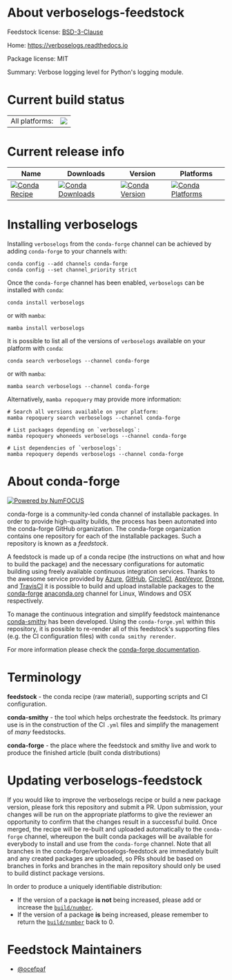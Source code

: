 About verboselogs-feedstock
===========================

Feedstock license: [BSD-3-Clause](https://github.com/conda-forge/verboselogs-feedstock/blob/main/LICENSE.txt)

Home: https://verboselogs.readthedocs.io

Package license: MIT

Summary: Verbose logging level for Python's logging module.

Current build status
====================


<table><tr><td>All platforms:</td>
    <td>
      <a href="https://dev.azure.com/conda-forge/feedstock-builds/_build/latest?definitionId=3631&branchName=main">
        <img src="https://dev.azure.com/conda-forge/feedstock-builds/_apis/build/status/verboselogs-feedstock?branchName=main">
      </a>
    </td>
  </tr>
</table>

Current release info
====================

| Name | Downloads | Version | Platforms |
| --- | --- | --- | --- |
| [![Conda Recipe](https://img.shields.io/badge/recipe-verboselogs-green.svg)](https://anaconda.org/conda-forge/verboselogs) | [![Conda Downloads](https://img.shields.io/conda/dn/conda-forge/verboselogs.svg)](https://anaconda.org/conda-forge/verboselogs) | [![Conda Version](https://img.shields.io/conda/vn/conda-forge/verboselogs.svg)](https://anaconda.org/conda-forge/verboselogs) | [![Conda Platforms](https://img.shields.io/conda/pn/conda-forge/verboselogs.svg)](https://anaconda.org/conda-forge/verboselogs) |

Installing verboselogs
======================

Installing `verboselogs` from the `conda-forge` channel can be achieved by adding `conda-forge` to your channels with:

```
conda config --add channels conda-forge
conda config --set channel_priority strict
```

Once the `conda-forge` channel has been enabled, `verboselogs` can be installed with `conda`:

```
conda install verboselogs
```

or with `mamba`:

```
mamba install verboselogs
```

It is possible to list all of the versions of `verboselogs` available on your platform with `conda`:

```
conda search verboselogs --channel conda-forge
```

or with `mamba`:

```
mamba search verboselogs --channel conda-forge
```

Alternatively, `mamba repoquery` may provide more information:

```
# Search all versions available on your platform:
mamba repoquery search verboselogs --channel conda-forge

# List packages depending on `verboselogs`:
mamba repoquery whoneeds verboselogs --channel conda-forge

# List dependencies of `verboselogs`:
mamba repoquery depends verboselogs --channel conda-forge
```


About conda-forge
=================

[![Powered by
NumFOCUS](https://img.shields.io/badge/powered%20by-NumFOCUS-orange.svg?style=flat&colorA=E1523D&colorB=007D8A)](https://numfocus.org)

conda-forge is a community-led conda channel of installable packages.
In order to provide high-quality builds, the process has been automated into the
conda-forge GitHub organization. The conda-forge organization contains one repository
for each of the installable packages. Such a repository is known as a *feedstock*.

A feedstock is made up of a conda recipe (the instructions on what and how to build
the package) and the necessary configurations for automatic building using freely
available continuous integration services. Thanks to the awesome service provided by
[Azure](https://azure.microsoft.com/en-us/services/devops/), [GitHub](https://github.com/),
[CircleCI](https://circleci.com/), [AppVeyor](https://www.appveyor.com/),
[Drone](https://cloud.drone.io/welcome), and [TravisCI](https://travis-ci.com/)
it is possible to build and upload installable packages to the
[conda-forge](https://anaconda.org/conda-forge) [anaconda.org](https://anaconda.org/)
channel for Linux, Windows and OSX respectively.

To manage the continuous integration and simplify feedstock maintenance
[conda-smithy](https://github.com/conda-forge/conda-smithy) has been developed.
Using the ``conda-forge.yml`` within this repository, it is possible to re-render all of
this feedstock's supporting files (e.g. the CI configuration files) with ``conda smithy rerender``.

For more information please check the [conda-forge documentation](https://conda-forge.org/docs/).

Terminology
===========

**feedstock** - the conda recipe (raw material), supporting scripts and CI configuration.

**conda-smithy** - the tool which helps orchestrate the feedstock.
                   Its primary use is in the construction of the CI ``.yml`` files
                   and simplify the management of *many* feedstocks.

**conda-forge** - the place where the feedstock and smithy live and work to
                  produce the finished article (built conda distributions)


Updating verboselogs-feedstock
==============================

If you would like to improve the verboselogs recipe or build a new
package version, please fork this repository and submit a PR. Upon submission,
your changes will be run on the appropriate platforms to give the reviewer an
opportunity to confirm that the changes result in a successful build. Once
merged, the recipe will be re-built and uploaded automatically to the
`conda-forge` channel, whereupon the built conda packages will be available for
everybody to install and use from the `conda-forge` channel.
Note that all branches in the conda-forge/verboselogs-feedstock are
immediately built and any created packages are uploaded, so PRs should be based
on branches in forks and branches in the main repository should only be used to
build distinct package versions.

In order to produce a uniquely identifiable distribution:
 * If the version of a package **is not** being increased, please add or increase
   the [``build/number``](https://docs.conda.io/projects/conda-build/en/latest/resources/define-metadata.html#build-number-and-string).
 * If the version of a package **is** being increased, please remember to return
   the [``build/number``](https://docs.conda.io/projects/conda-build/en/latest/resources/define-metadata.html#build-number-and-string)
   back to 0.

Feedstock Maintainers
=====================

* [@ocefpaf](https://github.com/ocefpaf/)

